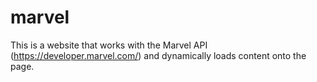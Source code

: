 # marvel

This is a website that works with the Marvel API (https://developer.marvel.com/) and dynamically loads content onto the page.
